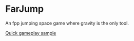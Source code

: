 # FarJump
An fpp jumping space game where gravity is the only tool.

[Quick gameplay sample](https://www.youtube.com/watch?v=KF2UqB4WNCo)

